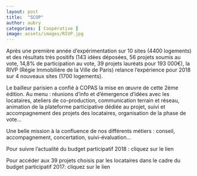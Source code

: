 ```yaml
---
layout: post
title:  "SCOP"
author: aubry
categories: [ Coopérative ]
image: assets/images/RIVP.jpg
---
```


Après une première année d’expérimentation sur 10 sites (4400 logements) et des résultats très positifs (143 idées déposées, 56 projets soumis au vote, 14,8% de participation au vote, 39 projets lauréats pour 193 000€), la RIVP (Régie Immobilière de la Ville de Paris) relance l’expérience pour 2018 sur 4 nouveaux sites (1700 logements).

Le bailleur parisien a confié à COPAS la mise en œuvre de cette 2ème édition. Au menu : réunions d’info et d’émergence d’idées avec les locataires, ateliers de co-production, communication terrain et réseau, animation de la plateforme participative dédiée au projet, suivi et accompagnement des projets des locataires, organisation de la phase de vote…

Une belle mission à la confluence de nos différents métiers : conseil, accompagnement, concertation, suivi-évaluation…

Pour suivre l’actualité du budget participatif 2018 : cliquez sur le lien

Pour accéder aux 39 projets choisis par les locataires dans le cadre du budget participatif 2017: cliquez sur le lien
